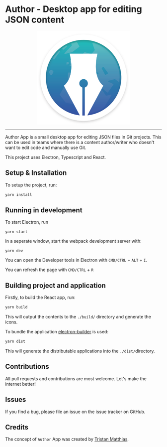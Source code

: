 # Author - Desktop app for editing JSON content

<p align="center">
  <img src="icon/icon.png" alt="Author App" style="width: 300px"/>
</p>

---

Author App is a small desktop app for editing JSON files in Git projects. This can be used in teams where there is a content author/writer who doesn't want to edit code and manually use Git.

This project uses Electron, Typescript and React.


## Setup & Installation
To setup the project, run:
```sh
yarn install
```

## Running in development
To start Electron, run
```
yarn start
```
In a seperate window, start the webpack development server with:
```
yarn dev
```

You can open the Developer tools in Electron with `CMD/CTRL` + `ALT` + `I`.

You can refresh the page with `CMD/CTRL` + `R`


## Building project and application
Firstly, to build the React app, run:
```sh
yarn build
```
This will output the contents to the `./build/` directory and generate the icons.

To bundle the application [electron-builder](https://github.com/electron-userland/electron-builder) is used:

```sh
yarn dist
```

This will generate the distributable applications into the `./dist/`directory.


## Contributions
All pull requests and contributions are most welcome. Let's make the internet better!

## Issues
If you find a bug, please file an issue on the issue tracker on GitHub.

## Credits
The concept of `Author` App was created by [Tristan Matthias](https://github.com/tristanMatthias).
